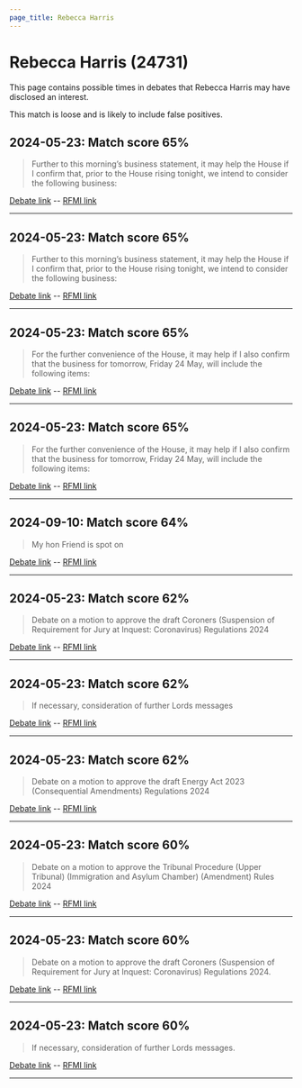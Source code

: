 ```yaml
---
page_title: Rebecca Harris
---
```


# Rebecca Harris  (24731)

This page contains possible times in debates that Rebecca Harris may have disclosed an interest.

This match is loose and is likely to include false positives. 



## 2024-05-23: Match score 65%

>Further to this morning’s business statement, it may help the House if I confirm that, prior to the House rising tonight, we intend to consider the following business:

[Debate link](https://www.theyworkforyou.com/debates/?id=2024-05-23c.1106.1)  --  [RFMI link](https://www.theyworkforyou.com/mp/24731/register)


---



## 2024-05-23: Match score 65%

>Further to this morning’s business statement, it may help the House if I confirm that, prior to the House rising tonight, we intend to consider the following business:

[Debate link](https://www.theyworkforyou.com/debates/?id=2024-05-23c.1106.1)  --  [RFMI link](https://www.theyworkforyou.com/mp/24731/register)


---



## 2024-05-23: Match score 65%

>For the further convenience of the House, it may help if I also confirm that the business for tomorrow, Friday 24 May, will include the following items:

[Debate link](https://www.theyworkforyou.com/debates/?id=2024-05-23c.1106.1)  --  [RFMI link](https://www.theyworkforyou.com/mp/24731/register)


---



## 2024-05-23: Match score 65%

>For the further convenience of the House, it may help if I also confirm that the business for tomorrow, Friday 24 May, will include the following items:

[Debate link](https://www.theyworkforyou.com/debates/?id=2024-05-23c.1106.1)  --  [RFMI link](https://www.theyworkforyou.com/mp/24731/register)


---



## 2024-09-10: Match score 64%

>My hon Friend is spot on

[Debate link](https://www.theyworkforyou.com/debates/?id=2024-09-10a.773.1)  --  [RFMI link](https://www.theyworkforyou.com/mp/24731/register)


---



## 2024-05-23: Match score 62%

>Debate on a motion to approve the draft Coroners (Suspension of Requirement for Jury at Inquest: Coronavirus) Regulations 2024

[Debate link](https://www.theyworkforyou.com/debates/?id=2024-05-23c.1106.1)  --  [RFMI link](https://www.theyworkforyou.com/mp/24731/register)


---



## 2024-05-23: Match score 62%

>If necessary, consideration of further Lords messages

[Debate link](https://www.theyworkforyou.com/debates/?id=2024-05-23c.1106.1)  --  [RFMI link](https://www.theyworkforyou.com/mp/24731/register)


---



## 2024-05-23: Match score 62%

>Debate on a motion to approve the draft Energy Act 2023 (Consequential Amendments) Regulations 2024

[Debate link](https://www.theyworkforyou.com/debates/?id=2024-05-23c.1106.1)  --  [RFMI link](https://www.theyworkforyou.com/mp/24731/register)


---



## 2024-05-23: Match score 60%

>Debate on a motion to approve the Tribunal Procedure (Upper Tribunal) (Immigration and Asylum Chamber) (Amendment) Rules 2024

[Debate link](https://www.theyworkforyou.com/debates/?id=2024-05-23c.1106.1)  --  [RFMI link](https://www.theyworkforyou.com/mp/24731/register)


---



## 2024-05-23: Match score 60%

>Debate on a motion to approve the draft Coroners (Suspension of Requirement for Jury at Inquest: Coronavirus) Regulations 2024.

[Debate link](https://www.theyworkforyou.com/debates/?id=2024-05-23c.1106.1)  --  [RFMI link](https://www.theyworkforyou.com/mp/24731/register)


---



## 2024-05-23: Match score 60%

>If necessary, consideration of further Lords messages.

[Debate link](https://www.theyworkforyou.com/debates/?id=2024-05-23c.1106.1)  --  [RFMI link](https://www.theyworkforyou.com/mp/24731/register)


---

